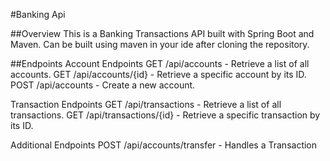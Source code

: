#Banking Api

##Overview
This is a Banking Transactions API built with Spring Boot and Maven. Can be built using maven in your ide after cloning the repository. 

##Endpoints
Account Endpoints
    GET /api/accounts - Retrieve a list of all accounts.
    GET /api/accounts/{id} - Retrieve a specific account by its ID.
    POST /api/accounts - Create a new account.

Transaction Endpoints
    GET /api/transactions - Retrieve a list of all transactions.
    GET /api/transactions/{id} - Retrieve a specific transaction by its ID.

Additional Endpoints
    POST /api/accounts/transfer - Handles a Transaction
